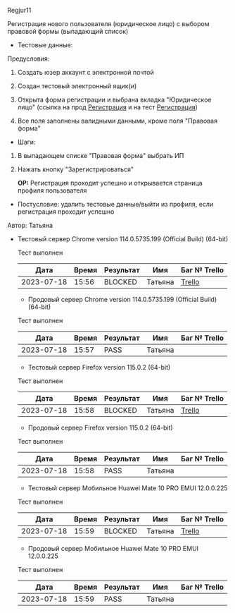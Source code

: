 Regjur11

Регистрация нового пользователя (юридическое лицо) с выбором правовой формы (выпадающий список)

* Тестовые данные: 

Предусловия:

1. Создать юзер аккаунт с электронной почтой

2. Создан тестовый электронный ящик(и)

3. Открыта форма регистрации и выбрана вкладка "Юридическое лицо"
   (ссылка на прод [Регистрация](https://stroyrem-nn.ru/user/register) и на тест [Регистрация](https://test2.stroyrem-nn.ru/user/register))

4. Все поля заполнены валидными данными, кроме поля "Правовая форма"
* Шаги:
1. В выпадающем списке "Правовая форма" выбрать ИП

2. Нажать кнопку "Зарегистрироваться"
   
   **ОР:** Регистрация проходит успешно и открывается страница профиля пользователя
* Постусловие: удалить тестовые данные/выйти из профиля, если регистрация проходит успешно

Автор: Татьяна

* Тестовый сервер Chrome version 114.0.5735.199 (Official Build) (64-bit)
  
  Тест выполнен
  
  | Дата       | Время | Результат | Имя     | Баг № Trello                            |
  | ---------- | ----- | --------- | ------- | --------------------------------------- |
  | 2023-07-18 | 15:56 | BLOCKED   | Татьяна | [Trello](https://trello.com/c/IqUL6US8) |
  
  - Продовый сервер Chrome version 114.0.5735.199 (Official Build) (64-bit)
  
  Тест выполнен
  
  | Дата       | Время | Результат | Имя     | Баг № Trello |
  | ---------- | ----- | --------- | ------- | ------------ |
  | 2023-07-18 | 15:57 | PASS      | Татьяна |              |
  
  - Тестовый сервер Firefox version 115.0.2 (64-bit)
  
  Тест выполнен
  
  | Дата       | Время | Результат | Имя     | Баг № Trello                            |
  | ---------- | ----- | --------- | ------- | --------------------------------------- |
  | 2023-07-18 | 15:58 | BLOCKED   | Татьяна | [Trello](https://trello.com/c/IqUL6US8) |
  
  - Продовый сервер Firefox version 115.0.2 (64-bit)
  
  Тест выполнен
  
  | Дата       | Время | Результат | Имя     | Баг № Trello |
  | ---------- | ----- | --------- | ------- | ------------ |
  | 2023-07-18 | 15:58 | PASS      | Татьяна |              |
  
  - Тестовый сервер Мобильное Huawei Mate 10 PRO EMUI 12.0.0.225
  
  Тест выполнен
  
  | Дата       | Время | Результат | Имя     | Баг № Trello                            |
  | ---------- | ----- | --------- | ------- | --------------------------------------- |
  | 2023-07-18 | 15:59 | BLOCKED   | Татьяна | [Trello](https://trello.com/c/HvbxgaEb) |
  
  - Продовый сервер Мобильное Huawei Mate 10 PRO EMUI 12.0.0.225
  
  Тест выполнен
  
  | Дата       | Время | Результат | Имя     | Баг № Trello |
  | ---------- | ----- | --------- | ------- | ------------ |
  | 2023-07-18 | 15:59 | PASS      | Татьяна |              |
